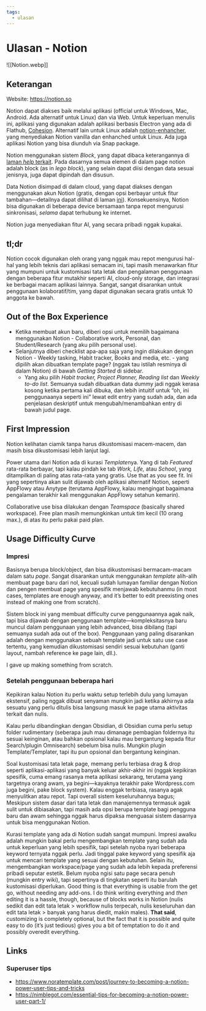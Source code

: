 ```yaml
---
tags:
  - ulasan
---
```

# Ulasan - Notion

![[Notion.webp]]

## Keterangan

Website: https://notion.so

Notion dapat diakses baik melalui aplikasi (official untuk Windows, Mac, Android. Ada alternatif untuk Linux) dan via Web. Untuk keperluan menulis ini, aplikasi yang digunakan adalah aplikasi berbasis Electron yang ada di Flathub, [Cohesion](https://flathub.org/apps/io.github.brunofin.Cohesion). Alternatif lain untuk Linux adalah [notion-enhancher](https://notion-enhancer.github.io/getting-started/installation/#-1), yang menyediakan Notion vanilla dan enhanched untuk Linux. Ada juga aplikasi Notion yang bisa diunduh via Snap package.

Notion menggunakan sistem *Block*, yang dapat dibaca keterangannya di [laman *help* terkait](https://www.notion.so/help/what-is-a-block). Pada dasarnya semua elemen di dalam page notion adalah block (as in *lego block*), yang selain dapat diisi dengan data sesuai jenisnya, juga dapat dipindah dan disusun.

Data Notion disimpad di dalam cloud, yang dapat diakses dengan menggunakan akun Notion (gratis, dengan opsi berbayar untuk fitur tambahan—detailnya dapat dilihat di laman [ini](https://www.notion.so/pricing)). Konsekuensinya, Notion bisa digunakan di beberapa device bersamaan tanpa repot mengurusi sinkronisasi, *selama* dapat terhubung ke internet.

Notion juga menyediakan fitur AI, yang secara pribadi nggak kupakai.

## tl;dr

Notion cocok digunakan oleh orang yang nggak mau repot mengurusi hal-hal yang lebih teknis dari aplikasi semacam ini, tapi masih menawarkan fitur yang mumpuni untuk kustomisasi tata letak dan pengalaman penggunaan dengan beberapa fitur mutakhir seperti AI, cloud-only storage, dan integrasi ke berbagai macam aplikasi lainnya. Sangat, sangat disarankan untuk penggunaan kolaboratif/tim, yang dapat digunakan secara gratis untuk 10 anggota ke bawah.

## Out of the Box Experience

- Ketika membuat akun baru, diberi opsi untuk memilih bagaimana menggunakan Notion - Collaborative work, Personal, dan Student/Research (yang aku pilih personal use).
- Selanjutnya diberi checklist apa-apa saja yang ingin dilakukan dengan Notion - Weekly tasking, Habit tracker, Books and media, etc. - yang dipilih akan dibuatkan template page? (nggak tau istilah resminya di dalam Notion) di bawah *Getting Started* di sidebar.
    - Yang aku pilih *Habit tracker, Project Planner, Reading list* dan *Weekly to-do list*. Semuanya sudah dibuatkan data dummy jadi nggak kerasa kosong ketika pertama kali dibuka, dan lebih intuitif untuk “oh, ini penggunaanya seperti ini” lewat edit entry yang sudah ada, dan ada penjelasan deskriptif untuk mengubah/menambahkan entry di bawah judul page.

## First Impression

Notion kelihatan ciamik tanpa harus dikustomisasi macem-macem, dan masih bisa dikustomisasi lebih lanjut lagi.

Power utama dari Notion ada di kurasi *Template*nya. Yang di tab *Featured* rata-rata berbayar, tapi kalau pindah ke tab *Work, Life,* atau *School*, yang ditampilkan di paling atas rata-rata yang gratis. Use that as you see fit. Ini yang sepertinya akan sulit dijawab oleh aplikasi alternatif Notion, seperti AppFlowy atau Anytype (terutama AppFlowy, kalau mengingat bagaimana pengalaman terakhir kali menggunakan AppFlowy setahun kemarin).

Collaborative use bisa dilakukan dengan *Teamspace* (basically shared workspace). Free plan masih memungkinkan untuk tim kecil (10 orang max.), di atas itu perlu pakai paid plan.

## Usage Difficulty Curve

### Impresi

Basisnya berupa block/object, dan bisa dikustomisasi bermacam-macam dalam satu *page*. Sangat disarankan untuk menggunakan *template* alih-alih membuat page baru dari nol, kecuali sudah lumayan familiar dengan Notion dan pengen membuat page yang spesifik menjawab kebutuhanmu (in most cases, templates are enough anyway, and it’s better to edit preexisting ones instead of making one from scratch).

Sistem block ini yang membuat difficulty curve penggunaannya agak naik, tapi bisa dijawab dengan penggunaan template—kompleksitasnya baru muncul dalam penggunaan yang lebih advanced, bisa dibilang (tapi semuanya sudah ada out of the box). Penggunaan yang paling disarankan adalah dengan menggunakan sebuah template jadi untuk satu use case tertentu, yang kemudian dikustomisasi sendiri sesuai kebutuhan (ganti layout, nambah reference ke page lain, dll.).

I gave up making something from scratch.

### Setelah penggunaan beberapa hari

Kepikiran kalau Notion itu perlu waktu setup terlebih dulu yang lumayan ekstensif, paling nggak dibuat senyaman mungkin jadi ketika akhirnya ada sesuatu yang perlu ditulis bisa langsung masuk ke page utama aktivitas terkait dan nulis.

Kalau perlu dibandingkan dengan Obsidian, di Obsidian cuma perlu setup folder rudimentary (seberapa jauh mau dimanage pembagian foldernya itu sesuai keinginan, atau bahkan opsional kalau mau bergantung kepada fitur Search/plugin Omnisearch) sebelum bisa nulis. Mungkin plugin Template/Templater, tapi itu pun opsional dan bergantung keinginan.

Soal kustomisasi tata letak page, memang perlu terbiasa drag & drop seperti aplikasi-aplikasi yang banyak keluar akhir-akhir ini (nggak kepikiran spesifik, cuma emang rasanya meta aplikasi sekarang, terutama yang targetnya orang awam, ya begini—kayaknya terakhir pake Wordpress.com juga begini, pake block system). Kalau enggak terbiasa, rasanya agak menyulitkan atau repot. Tapi overall sistem keseluruhannya bagus; Meskipun sistem dasar dari tata letak dan manajemennya termasuk agak sulit untuk dibiasakan, tapi masih ada opsi berupa template bagi pengguna baru dan awam sehingga nggak harus dipaksa menguasai sistem dasarnya untuk bisa menggunakan Notion.

Kurasi template yang ada di Notion sudah sangat mumpuni. Impresi awalku adalah mungkin bakal perlu mengembangkan template yang sudah ada untuk keperluan yang lebih spesifik, tapi setelah nyoba nyari beberapa keyword ternyata nggak perlu. Jadi tinggal pake keyword yang spesifik aja untuk mencari template yang sesuai dengan kebutuhan. Selain itu, mengembangkan workspace/page yang sudah ada lebih kepada preferensi pribadi seputar estetik. Belum nyoba ngisi satu page secara penuh (mungkin entry wiki), tapi sepertinya di tingkatan seperti itu barulah kustomisasi diperlukan. Good thing is that everything is usable from the get go, without needing any add-ons. I do think writing everything and *then* editing it is a hassle, though, because of blocks works in Notion (nulis sedikit dan edit tata letak > workflow nulis terpecah, nulis keseluruhan dan edit tata letak > banyak yang harus diedit, makin males). **That said**, customizing is completely optional, but the fact that it is possible and quite easy to do (it’s just tedious) gives you a bit of temptation to do it and possibly overedit everything.

## Links

### Superuser tips

- https://www.noratemplate.com/post/journey-to-becoming-a-notion-power-user-tips-and-tricks
- https://nimblegot.com/essential-tips-for-becoming-a-notion-power-user-part-1/